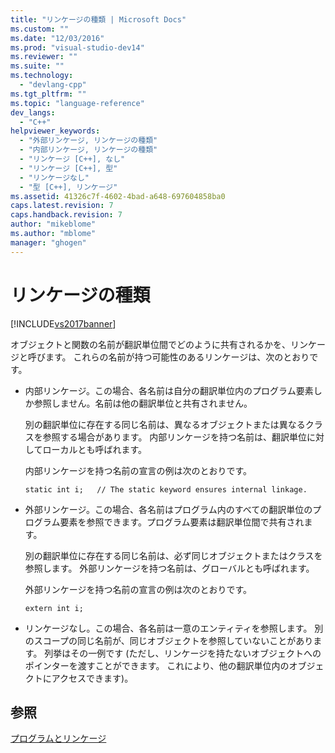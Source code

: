 ```yaml
---
title: "リンケージの種類 | Microsoft Docs"
ms.custom: ""
ms.date: "12/03/2016"
ms.prod: "visual-studio-dev14"
ms.reviewer: ""
ms.suite: ""
ms.technology: 
  - "devlang-cpp"
ms.tgt_pltfrm: ""
ms.topic: "language-reference"
dev_langs: 
  - "C++"
helpviewer_keywords: 
  - "外部リンケージ, リンケージの種類"
  - "内部リンケージ, リンケージの種類"
  - "リンケージ [C++], なし"
  - "リンケージ [C++], 型"
  - "リンケージなし"
  - "型 [C++], リンケージ"
ms.assetid: 41326c7f-4602-4bad-a648-697604858ba0
caps.latest.revision: 7
caps.handback.revision: 7
author: "mikeblome"
ms.author: "mblome"
manager: "ghogen"
---
```

# リンケージの種類
[!INCLUDE[vs2017banner](../assembler/inline/includes/vs2017banner.md)]

オブジェクトと関数の名前が翻訳単位間でどのように共有されるかを、リンケージと呼びます。  これらの名前が持つ可能性のあるリンケージは、次のとおりです。  
  
-   内部リンケージ。この場合、各名前は自分の翻訳単位内のプログラム要素しか参照しません。名前は他の翻訳単位と共有されません。  
  
     別の翻訳単位に存在する同じ名前は、異なるオブジェクトまたは異なるクラスを参照する場合があります。  内部リンケージを持つ名前は、翻訳単位に対してローカルとも呼ばれます。  
  
     内部リンケージを持つ名前の宣言の例は次のとおりです。  
  
    ```  
    static int i;   // The static keyword ensures internal linkage.  
    ```  
  
-   外部リンケージ。この場合、各名前はプログラム内のすべての翻訳単位のプログラム要素を参照できます。プログラム要素は翻訳単位間で共有されます。  
  
     別の翻訳単位に存在する同じ名前は、必ず同じオブジェクトまたはクラスを参照します。  外部リンケージを持つ名前は、グローバルとも呼ばれます。  
  
     外部リンケージを持つ名前の宣言の例は次のとおりです。  
  
    ```  
    extern int i;  
    ```  
  
-   リンケージなし。この場合、各名前は一意のエンティティを参照します。  別のスコープの同じ名前が、同じオブジェクトを参照していないことがあります。  列挙はその一例です  \(ただし、リンケージを持たないオブジェクトへのポインターを渡すことができます。  これにより、他の翻訳単位内のオブジェクトにアクセスできます\)。  
  
## 参照  
 [プログラムとリンケージ](../cpp/program-and-linkage-cpp.md)